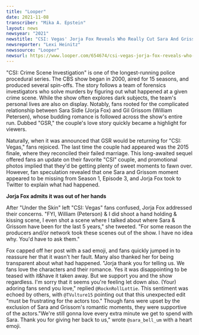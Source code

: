 ```yaml
---
title: "Looper"
date: 2021-11-08
transcriber: "Mika A. Epstein"
layout: news
newsyear: "2021"
newstitle: "CSI: Vegas' Jorja Fox Reveals Who Really Cut Sara And Grissom's Kissing Scene"
newsreporter: "Lexi Heinitz"
newssource: "Looper"
newsurl: https://www.looper.com/654674/csi-vegas-jorja-fox-reveals-who-really-cut-sara-and-grissoms-kissing-scene/
---
```


"CSI: Crime Scene Investigation" is one of the longest-running police procedural series. The CBS show began in 2000, aired for 15 seasons, and produced several spin-offs. The story follows a team of forensics investigators who solve murders by figuring out what happened at a given crime scene. While the show often explores dark subjects, the team's personal lives are also on display. Notably, fans rooted for the complicated relationship between Sara Sidle (Jorja Fox) and Gil Grissom (William Petersen), whose budding romance is followed across the show's entire run. Dubbed "GSR," the couple's love story quickly became a highlight for viewers.

Naturally, when it was announced that GSR would be returning for "CSI: Vegas," fans rejoiced. The last time the couple had appeared was the 2015 finale, where they reconciled their failed marriage. This long-awaited sequel offered fans an update on their favorite "CSI" couple, and promotional photos implied that they'd be getting plenty of sweet moments to fawn over. However, fan speculation revealed that one Sara and Grissom moment appeared to be missing from Season 1, Episode 3, and Jorja Fox took to Twitter to explain what had happened.

**Jorja Fox admits it was out of her hands**

After "Under the Skin" left "CSI: Vegas" fans confused, Jorja Fox addressed their concerns. "FYI, William (Peterson) & I did shoot a hand holding & kissing scene, I even shot a scene where I talked about where Sara & Grissom have been for the last 5 years," she tweeted. "For some reason the producers and/or network took these scenes out of the show. I have no idea why. You'd have to ask them."

Fox capped off her post with a sad emoji, and fans quickly jumped in to reassure her that it wasn't her fault. Many also thanked her for being transparent about what had happened. "Jorja thank you for telling us. We fans love the characters and their romance. Yes it was disappointing to be teased with it&have it taken away. But we support you and the show regardless. I'm sorry that it seems you're feeling let down also. (Your) adoring fans send you love," replied `@RocknRollLottie`. This sentiment was echoed by others, with `@TVulture15` pointing out that this unexpected edit "must be frustrating for the actors too." Though fans were upset by the exclusion of Sara and Grissom's romantic moments, they were supportive of the actors."We're still gonna love every extra minute we get to spend with Sara. Thank you for giving her back to us," wrote `@sara_bell_um` with a heart emoji.
